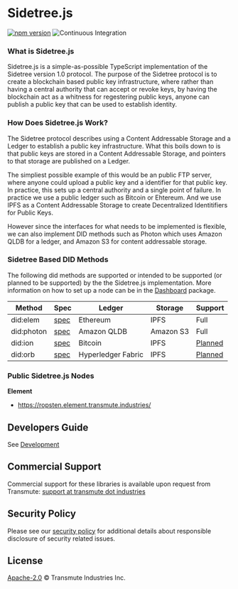 # Sidetree.js 

[![npm version](https://badge.fury.io/js/%40sidetree%2Fcore.svg)](https://badge.fury.io/js/%40sidetree%2Fcore) ![Continuous Integration](https://github.com/transmute-industries/sidetree.js/workflows/CI/badge.svg)

### What is Sidetree.js

Sidetree.js is a simple-as-possible TypeScript implementation of the Sidetree version
1.0 protocol. The purpose of the Sidetree protocol is to create a blockchain based
public key infrastructure, where rather than having a central authority that can
accept or revoke keys, by having the blockchain act as a whitness for regestering
public keys, anyone can publish a public key that can be used to establish identity.

### How Does Sidetree.js Work?

The Sidetree protocol describes using a Content Addressable Storage and a Ledger
to establish a public key infrastructure. What this boils down to is that public keys
are stored in a Content Addressable Storage, and pointers to that storage are published
on a Ledger.

The simpliest possible example of this would be an public FTP server, where anyone could
upload a public key and a identifier for that public key. In practice, this sets up a
central authority and a single point of failure. In practice we use a public ledger
such as Bitcoin or Ehtereum. And we use IPFS as a Content Addressable Storage to
create Decentralized Identitifiers for Public Keys.

However since the interfaces for what needs to be implemented is flexible, we can also
implement DID methods such as Photon which uses Amazon QLDB for a ledger, and Amazon S3
for content addressable storage.

### Sidetree Based DID Methods

The following did methods are supported or intended to be supported (or planned to be supported) by the the Sidetree.js implementation. More information on how to set up a node can be in the [Dashboard](packages/dashboard/) package. 

| Method        | Spec                                                                                                    | Ledger             | Storage   | Support |
|---------------|---------------------------------------------------------------------------------------------------------|--------------------|-----------|---------|
| did:elem      | [spec](packages/did-method-element/README.md)                                                           | Ethereum           | IPFS      | Full    |
| did:photon    | [spec](packages/did-method-photon/README.md)                                                            | Amazon QLDB        | Amazon S3 | Full    |
| did:ion       | [spec](https://github.com/decentralized-identity/ion)                                                   | Bitcoin            | IPFS      | [Planned](https://github.com/transmute-industries/sidetree.js/issues/379) |
| did:orb | [spec](https://trustbloc.github.io/did-method-orb/) | Hyperledger Fabric | IPFS      | [Planned](https://github.com/transmute-industries/sidetree.js/issues/380) |

### Public Sidetree.js Nodes

**Element**

- https://ropsten.element.transmute.industries/

## Developers Guide

See [Development](./DEVELOPMENT.md)

## Commercial Support

Commercial support for these libraries is available upon request from
Transmute: [support at transmute dot industries](mailto:support@transmute.industries)

## Security Policy

Please see our [security policy](./SECURITY.md) for additional details about responsible disclosure of security related issues.

## License

[Apache-2.0](./LICENSE) © Transmute Industries Inc.
